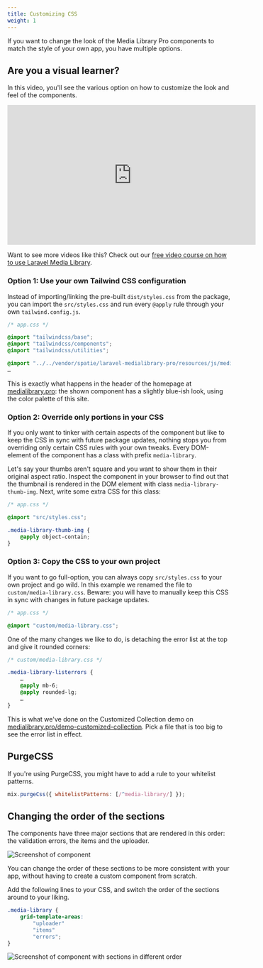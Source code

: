 ```yaml
---
title: Customizing CSS
weight: 1
---
```


If you want to change the look of the Media Library Pro components to match the style of your own app, you have multiple options.

## Are you a visual learner?

In this video, you'll see the various option on how to customize the look and feel of the components.

<iframe width="560" height="315" src="https://www.youtube.com/embed/eSRUY6RTtug" frameborder="0" allow="accelerometer; autoplay; clipboard-write; encrypted-media; gyroscope; picture-in-picture" allowfullscreen></iframe>

Want to see more videos like this? Check out our [free video course on how to use Laravel Media Library](https://spatie.be/courses/discovering-laravel-media-library).

### Option 1: Use your own Tailwind CSS configuration

Instead of importing/linking the pre-built `dist/styles.css` from the package, you can import the `src/styles.css` and run every `@apply` rule through your own `tailwind.config.js`.

```css
/* app.css */

@import "tailwindcss/base";
@import "tailwindcss/components";
@import "tailwindcss/utilities";

@import "../../vendor/spatie/laravel-medialibrary-pro/resources/js/media-library-pro-styles/src/styles.css";
…
```

This is exactly what happens in the header of the homepage at [medialibrary.pro](https://medialibrary.pro): the shown component has a slightly blue-ish look, using the color palette of this site.

### Option 2: Override only portions in your CSS

If you only want to tinker with certain aspects of the component but like to keep the CSS in sync with future package updates, nothing stops you from overriding only certain CSS rules with your own tweaks. Every DOM-element of the component has a class with prefix `media-library`.

Let's say your thumbs aren't square and you want to show them in their original aspect ratio.
Inspect the component in your browser to find out that the thumbnail is rendered in the DOM element with class `media-library-thumb-img`. Next, write some extra CSS for this class:

```css
/* app.css */

@import "src/styles.css";

.media-library-thumb-img {
    @apply object-contain;
}

```

### Option 3: Copy the CSS to your own project

If you want to go full-option, you can always copy `src/styles.css` to your own project and go wild.
In this example we renamed the file to `custom/media-library.css`.
Beware: you will have to manually keep this CSS in sync with changes in future package updates.

```css
/* app.css */

@import "custom/media-library.css";
```

One of the many changes we like to do, is detaching the error list at the top and give it rounded corners:

```css
/* custom/media-library.css */

.media-library-listerrors {
    …
    @apply mb-6;
    @apply rounded-lg;
    …
}
```

This is what we've done on the Customized Collection demo on [medialibrary.pro/demo-customized-collection](http://medialibrary.pro/demo-customized-collection). Pick a file that is too big to see the error list in effect.

## PurgeCSS

If you're using PurgeCSS, you might have to add a rule to your whitelist patterns.

```js
mix.purgeCss({ whitelistPatterns: [/^media-library/] });
```

## Changing the order of the sections

The components have three major sections that are rendered in this order: the validation errors, the items and the uploader.

![Screenshot of component](/docs/laravel-medialibrary-pro/v6/images/sections.png)

You can change the order of these sections to be more consistent with your app, without having to create a custom component from scratch.

Add the following lines to your CSS, and switch the order of the sections around to your liking.

```css
.media-library {
    grid-template-areas:
        "uploader"
        "items"
        "errors";
}
```

![Screenshot of component with sections in different order](/docs/laravel-medialibrary-pro/v6/images/sections-order-switched.png)
